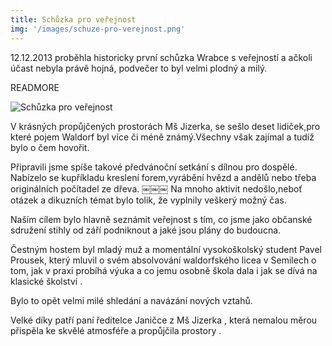 ```yaml
---
title: Schůzka pro veřejnost
img: '/images/schuze-pro-verejnost.png'
---
```

12.12.2013 proběhla historicky první schůzka Wrabce s veřejností a ačkoli účast nebyla právě hojná, podvečer to byl velmi plodný a milý.

READMORE

![Schůzka pro veřejnost](/images/schuze-pro-verejnost.png)

V krásných propůjčených prostorách Mš Jizerka, se sešlo deset lidiček,pro které pojem Waldorf byl více či méně známý.Všechny však zajímal a tudíž bylo o čem hovořit.

Připravili jsme spíše takové předvánoční setkání s dílnou pro dospělé. Nabízelo se kupříkladu kreslení forem,vyrábění hvězd a andělů nebo třeba originálních počítadel ze dřeva.
￼￼￼
Na mnoho aktivit nedošlo,neboť otázek a dikuzních témat bylo tolik, že vyplnily veškerý možný čas.

Naším cílem bylo hlavně seznámit veřejnost s tím, co jsme jako občanské sdružení stihly od září podniknout a jaké jsou plány do budoucna.

Čestným hostem byl mladý muž a momentální vysokoškolský student Pavel Prousek, který mluvil o svém absolvování waldorfského licea v Semilech o tom, jak v praxi probíhá výuka a co jemu osobně škola dala i jak se dívá na klasické školství .

Bylo to opět velmi milé shledání a navázání nových vztahů.

Velké díky patří paní ředitelce Janičce z Mš Jizerka , která nemalou měrou přispěla ke skvělé atmosféře a propůjčila prostory .
